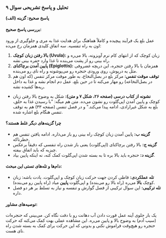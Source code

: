 ### **تحلیل و پاسخ تشریحی سوال ۹**

**پاسخ صحیح: گزینه (الف)**

#### **بررسی پاسخ صحیح:**
عمل بلع یک فرآیند پیچیده و کاملاً هماهنگ برای هدایت غذا به مری و جلوگیری از ورود اون به راه تنفسیه. سه اتفاق کلیدی همزمان رخ می‌ده:
1.  **بالا رفتن زبان کوچک (Uvula):** زبان کوچک که از انتهای کام نرم آویزونه، بالا می‌ره و راه بینی رو از پشت می‌بنده تا غذا وارد حفره بینی نشه.
2.  **پایین آمدن برچاکنای (Epiglottis):** همزمان با بالا رفتن حنجره، این دریچه غضروفی مثل یه درپوش، روی ورودی حنجره رو می‌پوشونه و راه نای رو می‌بنده.
3.  **توقف موقت تنفس:** مرکز بلع در بصل‌النخاع، به طور موقت مرکز تنفس (که اون هم در بصل‌النخاعه) رو مهار می‌کنه تا در حین بلع، عمل دم انجام نشه و غذا به داخل ریه‌ها کشیده نشه.

*   **نشونه از کتاب درسی (صفحه ۲۶، شکل ۷ و متن):** شکل به وضوح بالا رفتن زبان کوچک و پایین آمدن اپی‌گلوت رو نشون می‌ده. متن هم میگه: "با رسیدن غذا به حلق، بلع به شکل غیرارادی، ادامه پیدا می‌کند." و در فصل تنفس (صفحه ۳۳) هم به توقف تنفس هنگام بلع اشاره شده.

#### **چرا گزینه‌های دیگر غلط هستند؟**
*   **گزینه ب:** پایین آمدن زبان کوچک راه بینی رو باز می‌ذاره. ادامه یافتن تنفس هم خطرناکه.
*   **گزینه ج:** بالا رفتن برچاکنای (اپی‌گلوت) یعنی باز شدن راه تنفسی که دقیقاً برعکس چیزیه که باید اتفاق بیفته.
*   **گزینه د:** حنجره باید بالا بره تا به بسته شدن اپی‌گلوت کمک کنه، نه اینکه پایین بیاد.

#### **دام‌ها و تله‌های تستی این مبحث:**
*   **تله عملکردی:** قاطی کردن جهت حرکت زبان کوچک و اپی‌گلوت. یادت باشه: زبان کوچک **بالا** می‌ره (راه بالا رو می‌بنده) و اپی‌گلوت **پایین** میاد (راه پایین رو می‌بنده).
*   **تله ترکیبی:** این سوال ترکیبی از فصل گوارش و تنفسه و نیاز به تسلط بر هر دو فصل داره.

#### **توصیه‌های مشاور:**
یک بار جلوی آینه عمل قورت دادن آب دهانت رو با دقت نگاه کن. می‌بینی که حنجره‌ات (سیب آدم) به وضوح بالا و پایین می‌ره. این مشاهده عملی بهت کمک می‌کنه که حرکت حنجره رو هیچ‌وقت فراموش نکنی و بدونی که این حرکت برای کمک به بسته شدن راه نای هست.